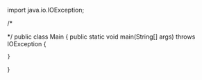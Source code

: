 import java.io.IOException;

/*

 */
public class Main {
    public static void main(String[] args) throws IOException {

 
    }
}